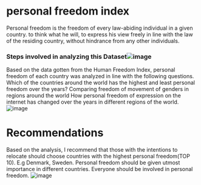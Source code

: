 # personal freedom index
 Personal freedom is the freedom of every law-abiding individual in a given country.  to think what he will, to express his view freely in line with the law of the residing country, without hindrance from any other individuals. 

### Steps involved in analyzing this Dataset![image](https://user-images.githubusercontent.com/93994545/206674886-867d27a5-4780-48ec-a717-abf0f83c5b16.png)
Based on the data gotten from the Human Freedom Index, personal freedom of each country was analyzed in line with the following questions.
Which of the countries around the world has the highest and least personal freedom over the years?
Comparing freedom of movement of genders in regions around the world
How personal freedom of expression on the internet has changed over the years in different regions of the world.
![image](https://user-images.githubusercontent.com/93994545/206675289-27749a09-dddc-4129-8b08-05abcecb70d8.png)

# Recommendations
Based on the analysis, I recommend that those with the intentions to relocate should choose countries with the highest personal freedom(TOP 10). E.g Denmark, Sweden.
Personal freedom should be given utmost importance in different countries.
Everyone should be involved in personal freedom.
![image](https://user-images.githubusercontent.com/93994545/206675820-a1518466-853b-4dbe-800e-151f9f52eab8.png)
